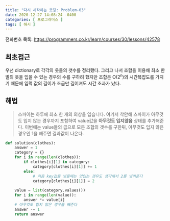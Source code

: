 ```yaml
---
title: "다시 시작하는 코딩: Problem-03"
date: 2020-12-27 14:08:24 -0400
categories: [ 프로그래머스 ]
tags: [ 해시 ]
---
```


전화번호 목록: https://programmers.co.kr/learn/courses/30/lessons/42578

최초접근
--------
우선 dictionary로 각각의 옷들의 갯수를 정리했다.
그리고 나서 조합을 이용해 최소 한 벌의 옷을 입을 수 있는 경우의 수를 구하려 했지만
조합은 O(2<sup>n</sup>)의 시간복잡도를 가지기 때문에 입력 값의 길이가 조금만 길어져도
시간 초과가 났다.

해법
------
> 스파이는 하루에 최소 한 개의 의상을 입습니다.
여기서 착안해 스파이가 아무것도 입지 않는 경우까지 포함하여 value값을 **아무것도 입지않음** 상태를 추가해준다.
이번에는 value들의 곱으로 모든 조합의 갯수를 구한뒤, 아무것도 입지 않은 경우인 1을 빼주면 결과값이 나온다.
```python
def solution(clothes):
    answer = 1
    category = {}
    for i in range(len(clothes)):
        if clothes[i][1] in category:
            category[clothes[i][1]] += 1
        else:
            # 처음 key값을 넣을때는 안입는 경우도 생각해서 2를 넣어준다
            category[clothes[i][1]] = 2
    
    value = list(category.values())
    for i in range(len(value)):
        answer *= value[i]
    # 아무것도 입지 않은 경우를 빼준다
    answer -= 1
    return answer
```